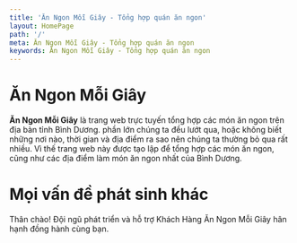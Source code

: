 ```yaml
---
title: 'Ăn Ngon Mỗi Giây - Tổng hợp quán ăn ngon'
layout: HomePage
path: '/'
meta: Ăn Ngon Mỗi Giây - Tổng hợp quán ăn ngon
keywords: Ăn Ngon Mỗi Giây - Tổng hợp quán ăn ngon
---
```



# Ăn Ngon Mỗi Giây

**Ăn Ngon Mỗi Giây** là trang web trực tuyến tổng hợp các món ăn ngon trên địa bàn tỉnh Bình Dương.
phần lớn chúng ta đều lướt qua, hoặc không biết những nơi nào, thời gian và địa điểm ra sao nên chúng ta thường bỏ qua rất nhiều.
Vì thế trang web này được tạo lập để tổng hợp các món ăn ngon, cũng như các địa điểm làm món ăn ngon nhất của Bình Dương.

# Mọi vấn đề phát sinh khác

Thân chào!
Đội ngũ phát triển và hỗ trợ Khách Hàng
Ăn Ngon Mỗi Giây hân hạnh đồng hành cùng bạn.